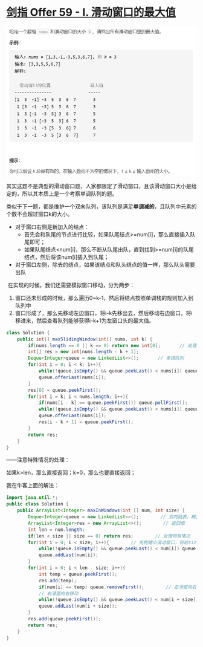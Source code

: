 # [剑指 Offer 59 - I. 滑动窗口的最大值](https://leetcode-cn.com/problems/hua-dong-chuang-kou-de-zui-da-zhi-lcof/)

<img src="pic\image-20210512180048277.png" alt="image-20210512180048277" style="zoom:67%;" />

其实这题不是典型的滑动窗口题，人家都限定了滑动窗口，且该滑动窗口大小是给定的，所以其本质上是一个考察单调队列的题。

类似于下一题，都是维护一个双向队列，该队列是满足**单调减的**，且队列中元素的个数不会超过窗口k的大小。

- 对于窗口右侧是新加入的结点：
  - 首先会和队尾的节点进行比较，如果队尾结点>=num[i]，那么直接插入队尾即可；
  - 如果队尾结点<num[i]，那么不断从队尾出队，直到找到>=num[i]的队尾结点，然后将该num[i]插入到队尾；
- 对于窗口左侧，除去的结点，如果该结点和队头结点的值一样，那么队头需要出队

​	在实现的时候，我们还需要模拟窗口移动，分为两步：

1. 窗口还未形成的时候，那么遍历0~k-1，然后将结点按照单调栈的规则加入到队列中
2. 窗口形成了，那么先移动左边窗口，将i-k先移出去，然后移动右边窗口，将i移进来，然后查看队列能够获得i-k+1为左窗口头的最大值。

```java
class Solution {
    public int[] maxSlidingWindow(int[] nums, int k) {
        if(nums.length == 0 || k == 0) return new int[0];		// 处理特殊情况
        int[] res = new int[nums.length - k + 1];		
        Deque<Integer>queue = new LinkedList<>();		// 单调队列
        for(int i = 0; i < k; i++){
            while(!queue.isEmpty() && queue.peekLast() < nums[i]) queue.pollLast();
            queue.offerLast(nums[i]);
        }
        res[0] = queue.peekFirst();
        for(int i = k; i < nums.length; i++){
            if(nums[i - k] == queue.peekFirst()) queue.pollFirst();
            while(!queue.isEmpty() && queue.peekLast() < nums[i]) queue.pollLast();
            queue.offerLast(nums[i]);
            res[i - k + 1] = queue.peekFirst();
        }
        return res;
    }
}
```

——注意特殊情况的处理：

如果k>len，那么直接返回；k=0，那么也要直接返回；

我在牛客上面的解法：

```java
import java.util.*;
public class Solution {
    public ArrayList<Integer> maxInWindows(int [] num, int size) {
        Deque<Integer>queue = new LinkedList<>();        // 双向链表，模拟单调减队列
        ArrayList<Integer>res = new ArrayList<>();        // 返回值
        int len = num.length;
        if(len < size || size == 0) return res;        // 处理特殊情况
        for(int i = 0; i < size; i++){        // 先构建出滑动窗口，将前size个值都遍历一遍，放入队列中
            while(!queue.isEmpty() && queue.peekLast() < num[i]) queue.removeLast();
            queue.addLast(num[i]);
        }
        for(int i = 0; i < len - size; i++){
            int temp = queue.peekFirst();
            res.add(temp);
            if(num[i] == temp) queue.removeFirst();        // 左滑窗向右移动
            // 右滑窗向右移动
            while(!queue.isEmpty() && queue.peekLast() < num[i + size]) queue.removeLast();
            queue.addLast(num[i + size]);
        }
        res.add(queue.peekFirst());
        return res;
    }
}
```

